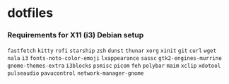 # dotfiles
### Requirements for X11 (i3) Debian setup
`fastfetch`
`kitty`
`rofi`
`starship`
`zsh`
`dunst`
`thunar`
`xorg`
`xinit`
`git`
`curl`
`wget`
`nala`
`i3`
`fonts-noto-color-emoji`
`lxappearance`
`sassc`
`gtk2-engines-murrine`
`gnome-themes-extra`
`i3blocks`
`psmisc`
`picom`
`feh`
`polybar`
`maim`
`xclip`
`xdotool`
`pulseaudio`
`pavucontrol`
`network-manager-gnome`
